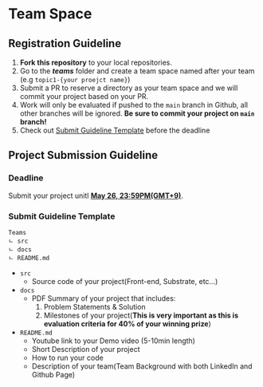# Team Space 

## Registration Guideline

1. **Fork this repository** to your local repositories.
2. Go to the _**teams**_ folder and create a team space named after your team 
(e.g `topic1-{your proejct name}`)
3. Submit a PR to reserve a directory as your team space and we will commit your project based on your PR.
4. Work will only be evaluated if pushed to the `main` branch in Github, all other branches will be ignored. **Be sure to commit your project on `main` branch!**
5. Check out [Submit Guideline Template](https://github.com/HackaDOT-East-Asia/Summer-HackaDOT-2023#submit-guideline-template) before the deadline

## Project Submission Guideline

### Deadline

Submit your project unitl **[May 26, 23:59PM(GMT+9)](https://www.google.com/calendar/render?action=TEMPLATE&text=Summer+HackaDOT+2023+Deadline&dates=20230430T150000Z%2F20230526T145900Z)**.

### Submit Guideline Template

```
Teams
ㄴ src
ㄴ docs
ㄴ README.md
```

- `src`
    - Source code of your project(Front-end, Substrate, etc...)
- `docs` 
    - PDF Summary of your project that includes:
        1. Problem Statements & Solution
        2. Milestones of your project(**This is very important as this is evaluation criteria for 40% of your winning prize**)
- `README.md` 
    - Youtube link to your Demo video (5-10min length)
    - Short Description of your project
    - How to run your code
    - Description of your team(Team Background with both LinkedIn and Github Page)
